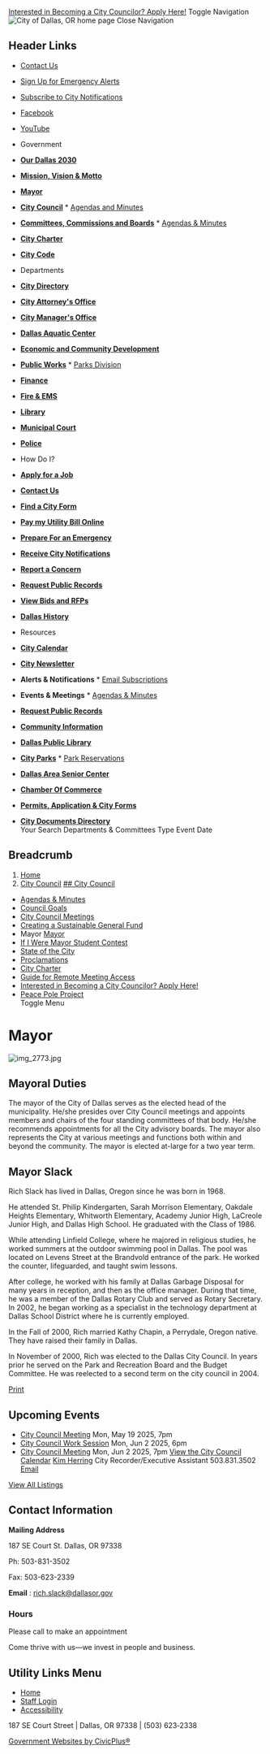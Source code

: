   [Interested in Becoming a City Councilor? Apply Here!](https://www.dallasor.gov/citycouncil/page/interested-becoming-city-councilor-apply-here)  Toggle Navigation  ![City of Dallas, OR home page](images/9963a801d145544b1529cf56df25b16cb8ddb294838e76231566a3659d921120.png)  Close Navigation 

## Header Links

 *  [Contact Us](https://www.dallasor.gov/contact-us) 
 *  [Sign Up for Emergency Alerts](https://oralert.gov/) 
 *  [Subscribe to City Notifications](https://www.dallasor.gov/portal) 
 *  [Facebook](https://www.facebook.com/cityofdallasoregon/) 
 *  [YouTube](https://www.youtube.com/channel/UCeQF36OlkxileNNSUa0-GDQ) 

 *  Government 
   *  [__Our Dallas 2030__](https://www.dallasor.gov/node/5769) 
   *  [__Mission, Vision & Motto__](https://www.dallasor.gov/node/2366) 
   *  [__Mayor__](https://www.dallasor.gov/node/3056) 
   *  [__City Council__](https://www.dallasor.gov/citycouncil) 
     *  [Agendas and Minutes](https://www.dallasor.gov/meetings) 
   *  [__Committees, Commissions and Boards__](https://www.dallasor.gov/bc) 
     *  [Agendas & Minutes](https://www.dallasor.gov/meetings?field_smart_date_value_1=&field_smart_date_end_value=&combine=&department=All&boards-commissions=80) 
   *  [__City Charter__](https://www.dallasor.gov/node/3073) 
   *  [__City Code__](https://dallasor.municipalcodeonline.com/)  
 *  Departments 
   *  [__City Directory__](https://www.dallasor.gov/directory) 
   *  [__City Attorney's Office__](https://www.dallasor.gov/node/2206) 
   *  [__City Manager's Office__](https://www.dallasor.gov/node/74) 
   *  [__Dallas Aquatic Center__](https://www.dallasor.gov/aquaticcenter) 
   *  [__Economic and Community Development__](https://www.dallasor.gov/ecd) 
   *  [__Public Works__](https://www.dallasor.gov/publicworks) 
     *  [Parks Division](https://www.dallasor.gov/node/2701) 
   *  [__Finance__](https://www.dallasor.gov/finance) 
   *  [__Fire & EMS__](https://www.dallasor.gov/fire) 
   *  [__Library__](https://www.dallasor.gov/library) 
   *  [__Municipal Court__](https://www.dallasor.gov/municipalcourt) 
   *  [__Police__](https://www.dallasor.gov/police)  
 *  How Do I? 
   *  [__Apply for a Job__](https://www.governmentjobs.com/careers/dallasor) 
   *  [__Contact Us__](https://www.dallasor.gov/contact-us) 
   *  [__Find a City Form__](https://www.dallasor.gov/forms) 
   *  [__Pay my Utility Bill Online__](https://www.dallasor.gov/node/2818) 
   *  [__Prepare For an Emergency__](https://www.dallasor.gov/node/2553) 
   *  [__Receive City Notifications__](https://www.dallasor.gov/portal) 
   *  [__Report a Concern__](https://www.dallasor.gov/node/3256) 
   *  [__Request Public Records__](https://www.dallasor.gov/node/2388) 
   *  [__View Bids and RFPs__](https://www.dallasor.gov/node/5882) 
   *  [__Dallas History__](https://www.dallasor.gov/node/3260)  
 *  Resources 
   *  [__City Calendar__](https://www.dallasor.gov/calendar) 
   *  [__City Newsletter__](https://www.dallasor.gov/node/5869) 
   *  __Alerts & Notifications__ 
     *  [Email Subscriptions](https://www.dallasor.gov/portal) 
   *  __Events & Meetings__ 
     *  [Agendas & Minutes](https://www.dallasor.gov/meetings) 
   *  [__Request Public Records__](https://www.dallasor.gov/node/2388) 
   *  [__Community Information__](https://www.dallasor.gov/node/7017) 
   *  [__Dallas Public Library__](https://www.dallasor.gov/library) 
   *  [__City Parks__](https://www.dallasor.gov/node/2716) 
     *  [Park Reservations](https://www.dallasor.gov/node/2707) 
   *  [__Dallas Area Senior Center__](https://dallasareaseniors.org/about.html) 
   *  [__Chamber Of Commerce__](https://dallasoregon.org/) 
   *  [__Permits, Application & City Forms__](https://www.dallasor.gov/forms) 
   *  [__City Documents Directory__](https://www.dallasor.gov/document-library)  
 Your Search Departments & Committees Type Event Date 

## Breadcrumb

 1.  [Home](https://www.dallasor.gov/) 
 1.  [City Council](https://www.dallasor.gov/citycouncil) 
  [## City Council](https://www.dallasor.gov/citycouncil)  

 *   [Agendas & Minutes](https://www.dallasor.gov/meetings?field_smart_date_value_1=&field_smart_date_end_value=&combine=&department=All&boards-commissions=98)  
 *   [Council Goals](https://www.dallasor.gov/citycouncil/page/council-goals)  
 *   [City Council Meetings](https://www.dallasor.gov/citycouncil/page/city-council-meetings)  
 *   [Creating a Sustainable General Fund](https://www.dallasor.gov/citycouncil/page/creating-sustainable-general-fund)  
 *  Mayor  [Mayor](https://www.dallasor.gov/citycouncil/page/mayor)  
   *   [If I Were Mayor Student Contest](https://www.dallasor.gov/citycouncil/page/if-i-were-mayor-student-contest)  
   *   [State of the City](https://www.dallasor.gov/citycouncil/page/state-city)  
   *   [Proclamations](https://www.dallasor.gov/citycouncil/page/proclamations)  
 *   [City Charter](https://www.dallasor.gov/bc/page/dallas-city-charter)  
 *   [Guide for Remote Meeting Access](https://www.dallasor.gov/citycouncil/page/guide-remote-meeting-access)  
 *   [Interested in Becoming a City Councilor? Apply Here!](https://www.dallasor.gov/citycouncil/page/interested-becoming-city-councilor-apply-here)  
 *   [Peace Pole Project](https://www.dallasor.gov/community/page/peace-pole-project)  
 Toggle Menu 

#  Mayor 

  ![img_2773.jpg](images/540d532fd112abb71dea55ef20bdb51e72309f453d57cddf8891acf1f974193c.jpg)  

 

##  __Mayoral Duties__ 

The mayor of the City of Dallas serves as the elected head of the municipality.  He/she presides over City Council meetings and appoints members and chairs of the four standing committees of that body. He/she recommends appointments for all the City advisory boards. The mayor also represents the City at various meetings and functions both within and beyond the community. The mayor is elected at-large for a two year term.

##  __Mayor Slack__ 

Rich Slack has lived in Dallas, Oregon since he was born in 1968.

He attended St. Philip Kindergarten, Sarah Morrison Elementary, Oakdale Heights Elementary, Whitworth Elementary, Academy Junior High, LaCreole Junior High, and Dallas High School. He graduated with the Class of 1986.

While attending Linfield College, where he majored in religious studies, he worked summers at the outdoor swimming pool in Dallas. The pool was located on Levens Street at the Brandvold entrance of the park. He worked the counter, lifeguarded, and taught swim lessons.

After college, he worked with his family at Dallas Garbage Disposal for many years in reception, and then as the office manager. During that time, he was a member of the Dallas Rotary Club and served as Rotary Secretary. In 2002, he began working as a specialist in the technology department at Dallas School District where he is currently employed.

In the Fall of 2000, Rich married Kathy Chapin, a Perrydale, Oregon native. They have raised their family in Dallas.

In November of 2000, Rich was elected to the Dallas City Council. In years prior he served on the Park and Recreation Board and the Budget Committee. He was reelected to a second term on the city council in 2004.

  [Print](https://www.dallasor.gov/print/pdf/node/3056)  

## Upcoming Events

 *   [City Council Meeting](https://www.dallasor.gov/citycouncil/meeting/city-council-meeting-75)  Mon, May 19 2025, 7pm 
 *   [City Council Work Session](https://www.dallasor.gov/citycouncil/meeting/city-council-work-session-47)  Mon, Jun 2 2025, 6pm 
 *   [City Council Meeting](https://www.dallasor.gov/citycouncil/meeting/city-council-meeting-76)  Mon, Jun 2 2025, 7pm 
  [View the City Council Calendar](https://www.dallasor.gov/calendar?boards-commissions=98)   [Kim Herring](https://www.dallasor.gov/citymanager/directory-listing/kim-herring)  City Recorder/Executive Assistant 503.831.3502  [Email](https://www.dallasor.gov/email-contact/node/3886/field_email/sidebar_standard)  

 [View All Listings](https://www.dallasor.gov/directory) 

## Contact Information

 __Mailing Address__ 

 187 SE Court St. Dallas, OR 97338 

Ph: 503-831-3502

Fax: 503-623-2339

 __Email__ : [rich.slack@dallasor.gov](mailto:rich.slack@dallasor.gov) 

###  __Hours__ 

Please call to make an appointment

Come thrive with us—we invest in people and business.

## Utility Links Menu

 *  [Home](https://www.dallasor.gov/) 
 *  [Staff Login](https://www.dallasor.gov/login?current=/) 
 *  [Accessibility](https://www.dallasor.gov/citymanager/page/website-accessibility) 

187 SE Court Street | Dallas, OR 97338 | (503) 623‑2338

  [Government Websites by CivicPlus®](https://www.civicplus.com/)  